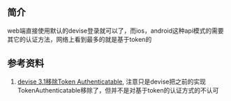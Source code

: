## 简介
web端直接使用默认的devise登录就可以了，而ios，android这种api模式的需要其它的认证方法，网络上看到最多的就是基于token的


## 参考资料
1. [devise 3.1移除Token Authenticatable](http://blog.plataformatec.com.br/2013/08/devise-3-1-now-with-more-secure-defaults/), 注意只是devise把之前的实现TokenAuthenticatable移除了，但并不是对基于token的认证方式的不认可